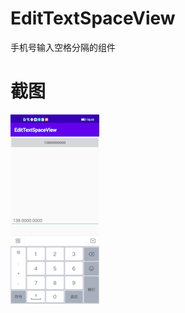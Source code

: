 # EditTextSpaceView
手机号输入空格分隔的组件

# 截图
![images](https://github.com/Wiser-Wong/EditTextSpaceView/blob/master/images/screenshot.png)
